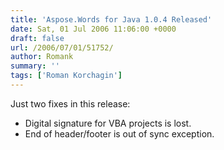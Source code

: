 ```yaml
---
title: 'Aspose.Words for Java 1.0.4 Released'
date: Sat, 01 Jul 2006 11:06:00 +0000
draft: false
url: /2006/07/01/51752/
author: Romank
summary: ''
tags: ['Roman Korchagin']
---
```


Just two fixes in this release:

*   Digital signature for VBA projects is lost.
*   End of header/footer is out of sync exception.







